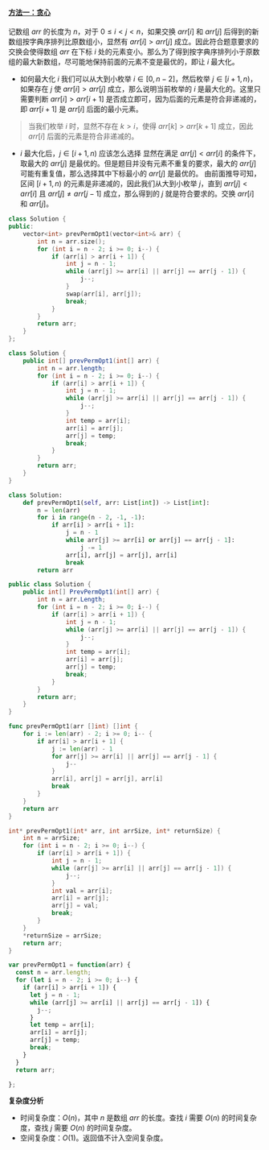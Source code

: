 ﻿#### [方法一：贪心](https://leetcode.cn/problems/previous-permutation-with-one-swap/solutions/2202472/jiao-huan-yi-ci-de-xian-qian-pai-lie-by-evkqi/)

记数组 $arr$ 的长度为 $n$，对于 $0 \le i \lt j \lt n$，如果交换 $arr[i]$ 和 $arr[j]$ 后得到的新数组按字典序排列比原数组小，显然有 $arr[i] \gt arr[j]$ 成立。因此符合题意要求的交换会使得数组 $arr$ 在下标 $i$ 处的元素变小。那么为了得到按字典序排列小于原数组的最大新数组，尽可能地保持前面的元素不变是最优的，即让 $i$ 最大化。

-   如何最大化 $i$
    我们可以从大到小枚举 $i \in [0, n - 2]$，然后枚举 $j \in [i + 1, n)$，如果存在 $j$ 使 $arr[i] \gt arr[j]$ 成立，那么说明当前枚举的 $i$ 是最大化的。这里只需要判断 $arr[i] \gt arr[i + 1]$ 是否成立即可，因为后面的元素是符合非递减的，即 $arr[i + 1]$ 是 $arr[i]$ 后面的最小元素。

> 当我们枚举 $i$ 时，显然不存在 $k \gt i$，使得 $arr[k] \gt arr[k + 1]$ 成立，因此 $arr[i]$ 后面的元素是符合非递减的。

-   $i$ 最大化后，$j \in [i + 1, n)$ 应该怎么选择
    显然在满足 $arr[j] \lt arr[i]$ 的条件下，取最大的 $arr[j]$ 是最优的。但是题目并没有元素不重复的要求，最大的 $arr[j]$ 可能有重复值，那么选择其中下标最小的 $arr[j]$ 是最优的。
    由前面推导可知，区间 $[i + 1, n)$ 的元素是非递减的，因此我们从大到小枚举 $j$，直到 $arr[j] \lt arr[i]$ 且 $arr[j] \ne arr[j - 1]$ 成立，那么得到的 $j$ 就是符合要求的。交换 $arr[i]$ 和 $arr[j]$。

```cpp
class Solution {
public:
    vector<int> prevPermOpt1(vector<int>& arr) {
        int n = arr.size();
        for (int i = n - 2; i >= 0; i--) {
            if (arr[i] > arr[i + 1]) {
                int j = n - 1;
                while (arr[j] >= arr[i] || arr[j] == arr[j - 1]) {
                    j--;
                }
                swap(arr[i], arr[j]);
                break;
            }
        }
        return arr;
    }
};
```

```java
class Solution {
    public int[] prevPermOpt1(int[] arr) {
        int n = arr.length;
        for (int i = n - 2; i >= 0; i--) {
            if (arr[i] > arr[i + 1]) {
                int j = n - 1;
                while (arr[j] >= arr[i] || arr[j] == arr[j - 1]) {
                    j--;
                }
                int temp = arr[i];
                arr[i] = arr[j];
                arr[j] = temp;
                break;
            }
        }
        return arr;
    }
}
```

```python
class Solution:
    def prevPermOpt1(self, arr: List[int]) -> List[int]:
        n = len(arr)
        for i in range(n - 2, -1, -1):
            if arr[i] > arr[i + 1]:
                j = n - 1
                while arr[j] >= arr[i] or arr[j] == arr[j - 1]:
                    j -= 1
                arr[i], arr[j] = arr[j], arr[i]
                break
        return arr
```

```csharp
public class Solution {
    public int[] PrevPermOpt1(int[] arr) {
        int n = arr.Length;
        for (int i = n - 2; i >= 0; i--) {
            if (arr[i] > arr[i + 1]) {
                int j = n - 1;
                while (arr[j] >= arr[i] || arr[j] == arr[j - 1]) {
                    j--;
                }
                int temp = arr[i];
                arr[i] = arr[j];
                arr[j] = temp;
                break;
            }
        }
        return arr;
    }
}
```

```go
func prevPermOpt1(arr []int) []int {
    for i := len(arr) - 2; i >= 0; i-- {
        if arr[i] > arr[i + 1] {
            j := len(arr) - 1
            for arr[j] >= arr[i] || arr[j] == arr[j - 1] {
                j--
            }
            arr[i], arr[j] = arr[j], arr[i]
            break
        }
    }
    return arr
}
```

```c
int* prevPermOpt1(int* arr, int arrSize, int* returnSize) {
    int n = arrSize;
    for (int i = n - 2; i >= 0; i--) {
        if (arr[i] > arr[i + 1]) {
            int j = n - 1;
            while (arr[j] >= arr[i] || arr[j] == arr[j - 1]) {
                j--;
            }
            int val = arr[i];
            arr[i] = arr[j];
            arr[j] = val;
            break;
        }
    }
    *returnSize = arrSize;
    return arr;
}
```

```javascript
var prevPermOpt1 = function(arr) {
  const n = arr.length;
  for (let i = n - 2; i >= 0; i--) {
    if (arr[i] > arr[i + 1]) {
      let j = n - 1;
      while (arr[j] >= arr[i] || arr[j] == arr[j - 1]) {
        j--;
      }
      let temp = arr[i];
      arr[i] = arr[j];
      arr[j] = temp;
      break;
    }
  }
  return arr;

};
```

**复杂度分析**

-   时间复杂度：$O(n)$，其中 $n$ 是数组 $arr$ 的长度。查找 $i$ 需要 $O(n)$ 的时间复杂度，查找 $j$ 需要 $O(n)$ 的时间复杂度。
-   空间复杂度：$O(1)$。返回值不计入空间复杂度。
